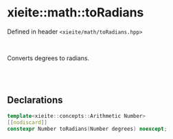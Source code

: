 # xieite::math::toRadians
Defined in header `<xieite/math/toRadians.hpp>`

<br/>

Converts degrees to radians.

<br/><br/>

## Declarations
```cpp
template<xieite::concepts::Arithmetic Number>
[[nodiscard]]
constexpr Number toRadians(Number degrees) noexcept;
```

